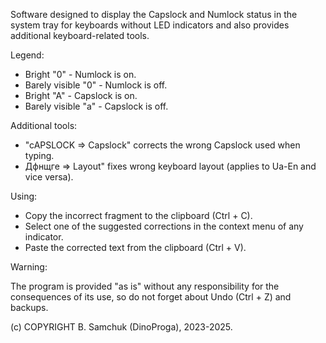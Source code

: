 Software designed to display the Capslock and Numlock status in the system tray for keyboards without LED indicators and also provides additional keyboard-related tools.

Legend:

* Bright "0" - Numlock is on.
* Barely visible "0" - Numlock is off.
* Bright "A" - Capslock is on.
* Barely visible "a" - Capslock is off.

Additional tools:

* "cAPSLOCK => Capslock" corrects the wrong Capslock used when typing.
* Дфнщге => Layout" fixes wrong keyboard layout (applies to Ua-En and vice versa).

Using:

* Copy the incorrect fragment to the clipboard (Ctrl + C).
* Select one of the suggested corrections in the context menu of any indicator.
* Paste the corrected text from the clipboard (Ctrl + V).

Warning:

The program is provided "as is" without any responsibility for the consequences of its use, so do not forget about Undo (Ctrl + Z) and backups.

(c) COPYRIGHT B. Samchuk (DinoProga), 2023-2025.
